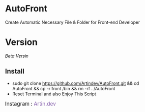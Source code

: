 # AutoFront
Create Automatic Necessary File &amp; Folder for Front-end Developer
# Version 
<i> Beta Versin</i>
## Install 
- sudo git clone https://github.com/Artindev/AutoFront.git && cd AutoFront && cp -r front /bin && rm -rf ../AutoFront
- Reset Terminal and also Enjoy This Script

<big style="display=inline;">Instagram : </bing><a href="http://instagram.com/artin.dev" style="text-decoration:none;color:#8660AD;display:inline;" targer="_blank">Artin.dev</a>
